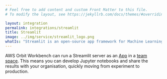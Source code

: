 ```yaml
---
# Feel free to add content and custom Front Matter to this file.
# To modify the layout, see https://jekyllrb.com/docs/themes/#overriding-theme-defaults

layout: integration
permalink: integrations/streamlit
title: Streamlit
image: ../img/service/streamlit_logo.png
whatIs: "Streamlit is an open-source app framework for Machine Learning and Data Science teams. Create beautiful data apps in hours, not weeks. All in pure Python."
---
```

AWS Orbit Workbench can run a Streamlit server as an [App](../documentation#apps) in a [team space](../documentation#team-space).
This means you can develop Jupyter notebooks and share the results with your organisation, quickly moving from experiment to
production. 
